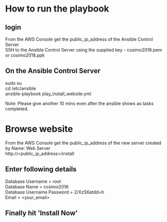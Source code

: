 # How to run the playbook

## login
From the AWS Console get the public_ip_address of the Ansible Control Server  
SSH to the Ansible Control Server using the supplied key - cosimo2018.pem or cosimo2018.ppk  

## On the Ansible Control Server
sudo su  
cd /etc/ansible  
ansible-playbook play_install_website.yml  

Note: Please give another 10 mins even after the ansible shows as tasks completed.  

# Browse website
From the AWS Console get the public_ip_address of the new server created by Name: Web Server  
http://<public_ip_address>/install  

## Enter following details
Database Username = root  
Database Name = cosimo2018  
Database Username Password = 2/XzS6atdd=h  
Email = <your_email>  

## Finally hit 'Install Now'  



